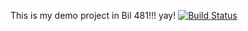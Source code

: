 This is my demo project in Bil 481!!! yay!
[![Build Status](https://travis-ci.com/NyyazArazov/myDemoApp.svg?branch=main)](https://travis-ci.com/NyyazArazov/myDemoApp)
